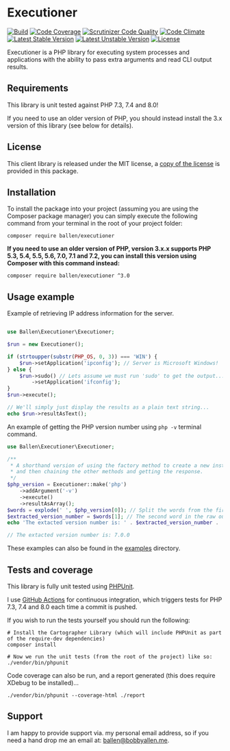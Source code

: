# Executioner

[![Build](https://github.com/allebb/executioner/workflows/build/badge.svg)](https://github.com/allebb/executioner/actions)
[![Code Coverage](https://codecov.io/gh/allebb/executioner/branch/master/graph/badge.svg)](https://codecov.io/gh/allebb/executioner)
[![Scrutinizer Code Quality](https://scrutinizer-ci.com/g/allebb/executioner/badges/quality-score.png?b=master)](https://scrutinizer-ci.com/g/allebb/executioner/?branch=master)
[![Code Climate](https://codeclimate.com/github/allebb/executioner/badges/gpa.svg)](https://codeclimate.com/github/allebb/executioner)
[![Latest Stable Version](https://poser.pugx.org/ballen/executioner/v/stable)](https://packagist.org/packages/ballen/executioner)
[![Latest Unstable Version](https://poser.pugx.org/ballen/executioner/v/unstable)](https://packagist.org/packages/ballen/executioner)
[![License](https://poser.pugx.org/ballen/executioner/license)](https://packagist.org/packages/ballen/executioner)

Executioner is a PHP library for executing system processes and applications with the ability to pass extra arguments and read CLI output results.

## Requirements

This library is unit tested against PHP 7.3, 7.4 and 8.0!

If you need to use an older version of PHP, you should instead install the 3.x version of this library (see below for details).

## License

This client library is released under the MIT license, a [copy of the license](https://github.com/bobsta63/executioner/blob/master/LICENSE) is provided in this package.

## Installation

To install the package into your project (assuming you are using the Composer package manager) you can simply execute the following command from your terminal in the root of your project folder:

```composer require ballen/executioner```


**If you need to use an older version of PHP, version 3.x.x supports PHP 5.3, 5.4, 5.5, 5.6, 7.0, 7.1 and 7.2, you can install this version using Composer with this command instead:**

```shell
composer require ballen/executioner ^3.0
```

## Usage example

Example of retrieving IP address information for the server.
```php

use Ballen\Executioner\Executioner;

$run = new Executioner();

if (strtoupper(substr(PHP_OS, 0, 3)) === 'WIN') {
    $run->setApplication('ipconfig'); // Server is Microsoft Windows!
} else {
    $run->sudo() // Lets assume we must run 'sudo' to get the output...
        ->setApplication('ifconfig');
}
$run->execute();

// We'll simply just display the results as a plain text string...
echo $run->resultAsText();
```

An example of getting the PHP version number using ``php -v`` terminal command.

```php
use Ballen\Executioner\Executioner;

/**
 * A shorthand version of using the factory method to create a new instance
 * and then chaining the other methods and getting the response.
 */
$php_version = Executioner::make('php')
    ->addArgument('-v')
    ->execute()
    ->resultAsArray();
$words = explode(' ', $php_version[0]); // Split the words from the first line of the output!
$extracted_version_number = $words[1]; // The second word in the raw outputted line should be the version number :)
echo 'The extacted version number is: ' . $extracted_version_number . '';

// The extacted version number is: 7.0.0
```

These examples can also be found in the [examples](examples) directory.

## Tests and coverage

This library is fully unit tested using [PHPUnit](https://phpunit.de/).

I use [GitHub Actions](https://github.com/) for continuous integration, which triggers tests for PHP 7.3, 7.4 and 8.0 each time a commit is pushed.

If you wish to run the tests yourself you should run the following:

```shell
# Install the Cartographer Library (which will include PHPUnit as part of the require-dev dependencies)
composer install

# Now we run the unit tests (from the root of the project) like so:
./vendor/bin/phpunit
```

Code coverage can also be run, and a report generated (this does require XDebug to be installed)...

```shell
./vendor/bin/phpunit --coverage-html ./report
```

## Support

I am happy to provide support via. my personal email address, so if you need a hand drop me an email at: [ballen@bobbyallen.me]().